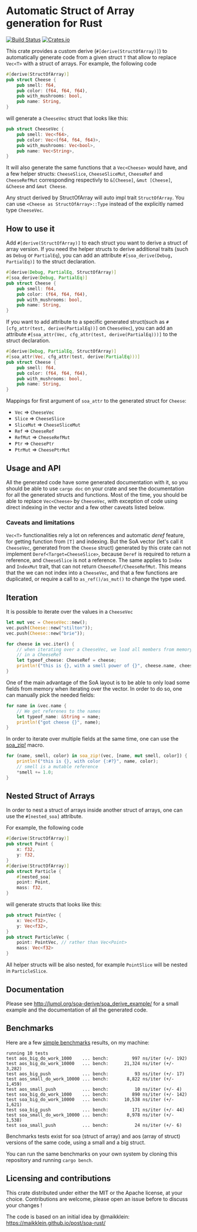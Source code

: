 # Automatic Struct of Array generation for Rust

[![Build Status](https://travis-ci.org/lumol-org/soa-derive.svg?branch=master)](https://travis-ci.org/lumol-org/soa-derive)
[![Crates.io](https://img.shields.io/crates/v/soa_derive.svg)](https://crates.io/crates/soa_derive)

This crate provides a custom derive (`#[derive(StructOfArray)]`) to
automatically generate code from a given struct `T` that allow to replace
`Vec<T>` with a struct of arrays. For example, the following code

```rust
#[derive(StructOfArray)]
pub struct Cheese {
    pub smell: f64,
    pub color: (f64, f64, f64),
    pub with_mushrooms: bool,
    pub name: String,
}
```

will generate a `CheeseVec` struct that looks like this:

```rust
pub struct CheeseVec {
    pub smell: Vec<f64>,
    pub color: Vec<(f64, f64, f64)>,
    pub with_mushrooms: Vec<bool>,
    pub name: Vec<String>,
}
```

It will also generate the same functions that a `Vec<Cheese>` would have, and a
few helper structs: `CheeseSlice`, `CheeseSliceMut`, `CheeseRef` and
`CheeseRefMut` corresponding respectivly to `&[Cheese]`, `&mut [Cheese]`,
`&Cheese` and `&mut Cheese`.

Any struct derived by StructOfArray will auto impl trait `StructOfArray`.
You can use `<Cheese as StructOfArray>::Type` instead of the explicitly named type `CheeseVec`.

## How to use it

Add `#[derive(StructOfArray)]` to each struct you want to derive a struct of
array version. If you need the helper structs to derive additional traits (such
as `Debug` or `PartialEq`), you can add an attribute `#[soa_derive(Debug,
PartialEq)]` to the struct declaration.

```rust
#[derive(Debug, PartialEq, StructOfArray)]
#[soa_derive(Debug, PartialEq)]
pub struct Cheese {
    pub smell: f64,
    pub color: (f64, f64, f64),
    pub with_mushrooms: bool,
    pub name: String,
}
```

If you want to add attribute to a specific generated struct(such as
`#[cfg_attr(test, derive(PartialEq))]` on `CheeseVec`), you can add an
attribute `#[soa_attr(Vec, cfg_attr(test, derive(PartialEq)))]` to the
struct declaration.

```rust
#[derive(Debug, PartialEq, StructOfArray)]
#[soa_attr(Vec, cfg_attr(test, derive(PartialEq)))]
pub struct Cheese {
    pub smell: f64,
    pub color: (f64, f64, f64),
    pub with_mushrooms: bool,
    pub name: String,
}
```

Mappings for first argument of ``soa_attr`` to the generated struct for ``Cheese``:
* `Vec` => `CheeseVec`
* `Slice` => `CheeseSlice`
* `SliceMut` => `CheeseSliceMut`
* `Ref` => `CheeseRef`
* `RefMut` => `CheeseRefMut`
* `Ptr` => `CheesePtr`
* `PtrMut` => `CheesePtrMut`

## Usage and API

All the generated code have some generated documentation with it, so you
should be able to use `cargo doc` on your crate and see the documentation
for all the generated structs and functions.
Most of the time, you should be able to replace `Vec<Cheese>` by
`CheeseVec`, with exception of code using direct indexing in the vector and
a few other caveats listed below.

### Caveats and limitations

`Vec<T>` functionalities rely a lot on references and automatic *deref* feature,
for getting function from `[T]` and indexing. But the SoA vector (let's call it
`CheeseVec`, generated from the `Cheese` struct) generated by this crate can not
implement `Deref<Target=CheeseSlice>`, because `Deref` is required to return a
reference, and `CheeseSlice` is not a reference. The same applies to `Index` and
`IndexMut` trait, that can not return `CheeseRef/CheeseRefMut`.  This means that
the we can not index into a `CheeseVec`, and that a few functions are
duplicated, or require a call to `as_ref()/as_mut()` to change the type used.

## Iteration

It is possible to iterate over the values in a `CheeseVec`

```rust
let mut vec = CheeseVec::new();
vec.push(Cheese::new("stilton"));
vec.push(Cheese::new("brie"));

for cheese in vec.iter() {
    // when iterating over a CheeseVec, we load all members from memory
    // in a CheeseRef
    let typeof_cheese: CheeseRef = cheese;
    println!("this is {}, with a smell power of {}", cheese.name, cheese.smell);
}
```
One of the main advantage of the SoA layout is to be able to only load some
fields from memory when iterating over the vector. In order to do so, one
can manually pick the needed fields:

```rust
for name in &vec.name {
    // We get referenes to the names
    let typeof_name: &String = name;
    println!("got cheese {}", name);
}
```

In order to iterate over multiple fields at the same time, one can use the
[soa_zip!](https://docs.rs/soa_derive/*/soa_derive/macro.soa_zip.html) macro.

```rust
for (name, smell, color) in soa_zip!(vec, [name, mut smell, color]) {
    println!("this is {}, with color {:#?}", name, color);
    // smell is a mutable reference
    *smell += 1.0;
}
```

## Nested Struct of Arrays

In order to nest a struct of arrays inside another struct of arrays, one can use the `#[nested_soa]` attribute.

For example, the following code

```rust
#[derive(StructOfArray)]
pub struct Point {
    x: f32,
    y: f32,
}
#[derive(StructOfArray)]
pub struct Particle {
    #[nested_soa]
    point: Point,
    mass: f32,
}
```

will generate structs that looks like this:

```rust
pub struct PointVec {
    x: Vec<f32>,
    y: Vec<f32>,
}
pub struct ParticleVec {
    point: PointVec, // rather than Vec<Point>
    mass: Vec<f32>
}
```

All helper structs will be also nested, for example `PointSlice` will be nested in `ParticleSlice`.

## Documentation

Please see http://lumol.org/soa-derive/soa_derive_example/ for a small
example and the documentation of all the generated code.

## Benchmarks

Here are a few [simple benchmarks](benches/soa.rs) results, on my machine:

```
running 10 tests
test aos_big_do_work_1000    ... bench:         997 ns/iter (+/- 192)
test aos_big_do_work_10000   ... bench:      21,324 ns/iter (+/- 3,282)
test aos_big_push            ... bench:          93 ns/iter (+/- 17)
test aos_small_do_work_10000 ... bench:       8,822 ns/iter (+/- 1,459)
test aos_small_push          ... bench:          10 ns/iter (+/- 4)
test soa_big_do_work_1000    ... bench:         890 ns/iter (+/- 142)
test soa_big_do_work_10000   ... bench:      10,538 ns/iter (+/- 1,621)
test soa_big_push            ... bench:         171 ns/iter (+/- 44)
test soa_small_do_work_10000 ... bench:       8,978 ns/iter (+/- 1,538)
test soa_small_push          ... bench:          24 ns/iter (+/- 6)
```

Benchmarks tests exist for soa (struct of array) and aos (array of struct)
versions of the same code, using a small and a big struct.

You can run the same benchmarks on your own system by cloning this repository
and running `cargo bench`.

## Licensing and contributions

This crate distributed under either the MIT or the Apache license, at your
choice. Contributions are welcome, please open an issue before to discuss your
changes !

The code is based on an initial idea by @maikklein:  https://maikklein.github.io/post/soa-rust/

